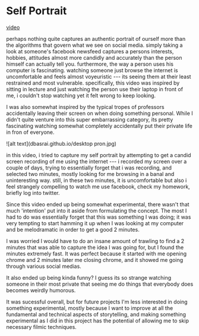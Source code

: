 # Self Portrait
[video](https://vimeo.com/251239946)

perhaps nothing quite captures an authentic portrait of ourself more than the algorithms that govern what we see on social media. 
simply taking a look at someone's facebook newsfeed captures a persons interests, hobbies, attitudes almost more candidly and accurately
than the person himself can actually tell you. furthermore, the way a person uses his computer is fascinating. watching someone just browse the internet is uncomfortable and feels almost voyeuristic --- its seeing them at their least restrained and most vulnerable. specifically, this video was inspired by sitting in lecture and just watching the person use their laptop in front of me, i couldn't stop watching yet it felt wrong to keep looking. 

I was also somewhat inspired by the typical tropes of professors accidentally leaving their screen on when doing something personal. While I didn't quite venture into this super embarrassing category, its pretty fascinating watching somewhat completely accidentally put their private life in fron of everyone.

![alt text](dbasrai.github.io/desktop pron.jpg)

in this video, i tried to capture my self portrait by attempting to get a candid screen recording of me using the internet --- i recorded my screen over a couple of days, trying to essentially forget that i was recording, and selected two minutes, mostly looking for me browsing in a banal and uninteresting way. still, in these two minutes, it is  uncomfortable but also i feel strangely compelling to watch me use facebook, check my homework, briefly log into twitter. 

Since this video ended up being somewhat experimental, there wasn't that much 'intention' put into it aside from formulating the concept. The most I had to do was essentially forget that this was something I was doing; it was very tempting to start hamming it up when I was looking at my computer and be melodramatic in order to get a good 2 minutes.

I was worried I would have to do an insane amount of trawling to find a 2 minutes that was able to capture the idea I was going for, but I found the minutes extremely fast. It was perfect because it started with me opening chrome and 2 minutes later me closing chrome, and it showed me going through various social medias.

It also ended up being kinda funny? I guess its so strange watching someone in their most private that seeing me do things that everybody does becomes weirdly humorous. 

It was sucessful overall, but for future projects I'm less interested in doing something experimental, mostly because I want to improve at all the fundamental and technical aspects of storytelling, and making something experimental as I did in this project has the potential of allowing me to skip necessary filmic techniques. 
